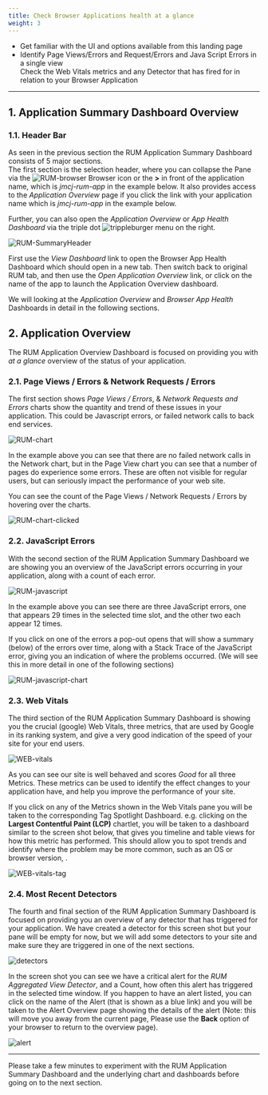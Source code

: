 ```yaml
---
title: Check Browser Applications health at a glance
weight: 3
---
```


* Get familiar with the UI and options available from this landing page
* Identify Page Views/Errors and Request/Errors and Java Script Errors in a single view </br>
  Check the Web Vitals metrics and any Detector that has fired for in relation to your Browser Application

---

## 1. Application Summary Dashboard Overview

### 1.1. Header Bar

As seen in the previous section the RUM Application Summary Dashboard consists of 5 major sections.</br>
The first section is the selection header, where you can collapse the Pane via the ![RUM-browser](../../images/browser.png) Browser icon or the **>** in front of the application name, which is *jmcj-rum-app* in the example below. It also provides access to the *Application Overview* page if you click the link with your application name which is *jmcj-rum-app* in the example below.

Further, you can also open the *Application Overview*  or *App Health Dashboard* via the triple dot ![trippleburger](../../images/trippleburger.png) menu on the right.

![RUM-SummaryHeader](../../images/summaryHeader.png)

First use the *View Dashboard* link to open the Browser App Health Dashboard which should open in a new tab.  Then switch back to original RUM tab, and then use the *Open Application Overview* link, or click on the name of the app to launch the Application Overview dashboard.

We will looking at the *Application Overview* and *Browser App Health* Dashboards in detail in the following sections.

## 2. Application Overview

The RUM Application Overview Dashboard is focused on providing you with *at a glance* overview of the status of your application.

### 2.1. Page Views / Errors & Network Requests / Errors

The first section shows *Page Views / Errors*, & *Network Requests and Errors* charts show the quantity and trend of these issues in your application. This could be Javascript errors, or failed  network calls to back end services.

![RUM-chart](../../images/RUM-Chart.png)

In the example above you can see that there are no failed network calls in the Network chart, but in the Page View chart you can see that a number of pages do experience some errors. These are often not visible for regular users, but can seriously impact the performance of your web site.

You can see the count of the Page Views / Network Requests / Errors by hovering over the charts.

![RUM-chart-clicked](../../images/RUM-Chart-Clicked.png)

### 2.2. JavaScript Errors

With the second section of the RUM Application Summary Dashboard we are showing you an overview of the JavaScript errors occurring in your application, along with a count of each error.

![RUM-javascript](../../images/RUM-Javascripterrors.png)

In the example above you can see there are three JavaScript errors, one that appears 29 times in the selected time slot, and the other two each appear 12 times.

If you click on one of the errors a pop-out opens that will show a summary (below) of the errors over time, along with a Stack Trace of the JavaScript error, giving you an indication of where the problems occurred. (We will see this in more detail in one of the following sections)

![RUM-javascript-chart](../../images/expandedRUmJAVAscript-error.png)

### 2.3. Web Vitals

The third section of the RUM Application Summary Dashboard is showing you the crucial (google) Web Vitals, three metrics, that are used by Google in its ranking system, and give a very good indication of the speed  of your site for your end users.

![WEB-vitals](../../images/RUM-QuickWebVitals.png)

As you can see our site is well behaved and scores *Good* for all three Metrics. These metrics can be used to identify the effect changes to your application have, and help you improve the performance of your site.

If you click on any of the Metrics shown in the Web Vitals pane you will be taken to the corresponding Tag Spotlight Dashboard.  e.g. clicking on the **Largest Contentful Paint (LCP)** chartlet, you will be taken to a dashboard similar to the screen shot below, that gives you timeline and table views for how this metric has performed. This should allow you to spot trends and identify where the problem may be more common, such as an OS or browser version, .

![WEB-vitals-tag](../../images/RUM-Tag-Spotlight.png)

### 2.4. Most Recent Detectors

The fourth and final section of the RUM Application Summary Dashboard is focused on providing you an overview of any detector that has triggered for your application. We have created a detector for this screen shot but your pane will be empty for now, but we will add some detectors to your site and make sure they are triggered in one of the next sections.

![detectors](../../images/rum-detector.png)

In the screen shot you can see we have a critical alert for the *RUM Aggregated View Detector*,  and a Count, how often this alert has triggered in the selected time window. If you happen to have an alert listed, you can click on the name of the Alert (that is shown as a blue link) and you will be taken to the Alert Overview page showing the details of the alert (Note: this will move you away from the current page, Please use the **Back** option of your browser to return to the overview page).

![alert](../../images/click-alert.png)

---

Please take a few minutes to experiment with the RUM Application Summary Dashboard  and the underlying chart and dashboards before going on to the next section.
